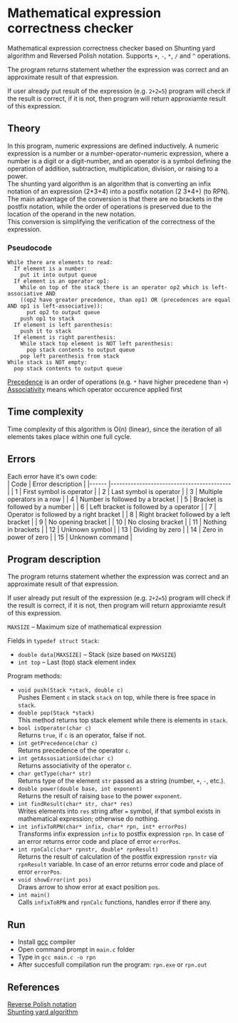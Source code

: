 # Mathematical expression correctness checker
Mathematical expression сorrectness checker based on Shunting yard algorithm and Reversed Polish notation. Supports `+`, `-`, `*`, `/` and `^` operations.

The program returns statement whether the expression was correct and an approximate result of that expression.

If user already put result of the expression (e.g. `2+2=5`) program will check if the result is correct, if it is not, then program will return approxiamte result of this expression.

## Theory
In this program, numeric expressions are defined inductively. A numeric expression is a number or a number-operator-numeric expression, where a number is a digit or a digit-number, and an operator is a symbol defining the operation of addition, subtraction, multiplication, division, or raising to a power.  
The shunting yard algorithm is an algorithm that is converting an infix notation of an expression (2\*3+4) into a postfix notation (2 3\*4+) (to RPN). The main advantage of the conversion is that there are no brackets in the postfix notation, while the order of operations is preserved due to the location of the operand in the new notation.  
This conversion is simplifying the verification of the correctness of the expression.

### Pseudocode
```
While there are elements to read:
  If element is a number:
    put it into output queue
  If element is an operator op1:
    While on top of the stack there is an operator op2 which is left-associative AND
    ((op2 have greater precedence, than op1) OR (precedences are equal AND op1 is left-associative)):
      put op2 to output queue
    push op1 to stack
  If element is left parenthesis:
    push it to stack
  If element is right parenthesis:
    While stack top element is NOT left parenthesis:
      pop stack contents to output queue
    pop left parenthesis from stack
While stack is NOT empty:
  pop stack contents to output queue
```
[Precedence](https://en.wikipedia.org/wiki/Order_of_operations) is an order of operations (e.g. `*` have higher precedene than `+`)  
[Associativity](https://www.geeksforgeeks.org/operator-precedence-and-associativity-in-c/) means which operator occurence applied first

## Time complexity
Time complexity of this algorithm is O(n) (linear), since the iteration of all elements takes place within one full cycle.

## Errors
Each error have it's own code:  
| Code 	| Error description                        	|
|------	|------------------------------------------	|
| 1    	| First symbol is operator                 	|
| 2    	| Last symbol is operator                  	|
| 3    	| Multiple operators in a row              	|
| 4    	| Number is followed by a bracket          	|
| 5    	| Bracket is followed by a number          	|
| 6    	| Left bracket is followed by a operator   	|
| 7    	| Operator is followed by a right bracket  	|
| 8    	| Right bracket followed by a left bracket 	|
| 9    	| No opening bracket                       	|
| 10   	| No closing bracket                       	|
| 11   	| Nothing in brackets                      	|
| 12   	| Unknown symbol                           	|
| 13   	| Dividing by zero                         	|
| 14   	| Zero in power of zero                    	|
| 15   	| Unknown command                          	|

## Program description
The program returns statement whether the expression was correct and an approximate result of that expression.

If user already put result of the expression (e.g. `2+2=5`) program will check if the result is correct, if it is not, then program will return approxiamte result of this expression.

`MAXSIZE` – Maximum size of mathematical expression

Fields in `typedef struct Stack`:
- `double data[MAXSIZE]` – Stack (size based on `MAXSIZE`)
- `int top` – Last (top) stack element index

Program methods:
- `void push(Stack *stack, double c)`  
Pushes Element `c` in stack `stack` on top, while there is free space in `stack`.
- `double pop(Stack *stack)`  
This method returns top stack element while there is elements in `stack`.
- `bool isOperator(char c)`  
Returns `true`, if `c` is an operator, false if not.
- `int getPrecedence(char c)`  
Returns precedence of the operator `c`.
- `int getAssosiationSide(char c)`  
Returns associativity of the operator `c`.
- `char getType(char* str)`  
Returns type of the element `str` passed as a string (number, `+`, `-`, etc.).
- `double power(double base, int exponent)`  
Returns the result of raising `base` to the power `exponent`.
- `int findResult(char* str, char* res)`  
Writes elements into `res` string after `=` symbol, if that symbol exists in mathematical expression; otherwise do nothing.
- `int infixToRPN(char* infix, char* rpn, int* errorPos)`  
Transforms infix expression `infix` to postfix expression `rpn`. In case of an error returns error code and place of error `errorPos`.
- `int rpnCalc(char* rpnstr, double* rpnResult)`  
Returns the result of calculation of the postfix expression `rpnstr` via `rpnResult` variable. In case of an error returns error code and place of error `errorPos`.
- `void showError(int pos)`  
Draws arrow to show error at exact position `pos`.
- `int main()`  
Calls `infixToRPN` and `rpnCalc` functions, handles error if there any.

## Run
- Install [gcc](https://gcc.gnu.org/install/binaries.html) compiler
- Open command prompt in `main.c` folder
- Type in `gcc main.c -o rpn`
- After succesfull compilation run the program: `rpn.exe` or `rpn.out`

## References
[Reverse Polish notation](https://en.wikipedia.org/wiki/Reverse_Polish_notation)  
[Shunting yard algorithm](https://en.wikipedia.org/wiki/Shunting_yard_algorithm)

